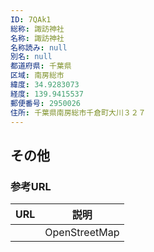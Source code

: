 ```yaml
---
ID: 7QAk1
総称: 諏訪神社
名称: 諏訪神社
名称読み: null
別名: null
都道府県: 千葉県
区域: 南房総市
緯度: 34.9283073
経度: 139.9415537
郵便番号: 2950026
住所: 千葉県南房総市千倉町大川３２７
---
```


## その他

### 参考URL

| URL | 説明          |
| --- | ------------- |
|     | OpenStreetMap |
